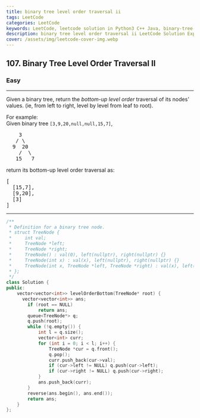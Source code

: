 ```yaml
---
title: binary tree level order traversal ii
tags: LeetCode
categories: LeetCode
keywords: LeetCode, leetcode solution in Python3 C++ Java, binary-tree-level-order-traversal-ii solution
description: binary tree level order traversal ii LeetCode Solution Explained
cover: /assets/img/leetcode-cover-img.webp
---
```



<h2>107. Binary Tree Level Order Traversal II</h2><h3>Easy</h3><hr><div><p>Given a binary tree, return the <i>bottom-up level order</i> traversal of its nodes' values. (ie, from left to right, level by level from leaf to root).</p>

<p>
For example:<br>
Given binary tree <code>[3,9,20,null,null,15,7]</code>,<br>
</p><pre>    3
   / \
  9  20
    /  \
   15   7
</pre>
<p></p>
<p>
return its bottom-up level order traversal as:<br>
</p><pre>[
  [15,7],
  [9,20],
  [3]
]
</pre>
<p></p></div>

---




```cpp
/**
 * Definition for a binary tree node.
 * struct TreeNode {
 *     int val;
 *     TreeNode *left;
 *     TreeNode *right;
 *     TreeNode() : val(0), left(nullptr), right(nullptr) {}
 *     TreeNode(int x) : val(x), left(nullptr), right(nullptr) {}
 *     TreeNode(int x, TreeNode *left, TreeNode *right) : val(x), left(left), right(right) {}
 * };
 */
class Solution {
public:
    vector<vector<int>> levelOrderBottom(TreeNode* root) {
      vector<vector<int>> ans;
        if (root == NULL)
            return ans;
        queue<TreeNode*> q;
        q.push(root);
        while (!q.empty()) {
            int l = q.size();
            vector<int> curr;
            for (int i = 0; i < l; i++) {
                TreeNode *cur = q.front();
                q.pop();
                curr.push_back(cur->val);
                if (cur->left != NULL) q.push(cur->left);
                if (cur->right != NULL) q.push(cur->right);
            }
            ans.push_back(curr);
        }
        reverse(ans.begin(), ans.end());
        return ans;  
    }
};
```
